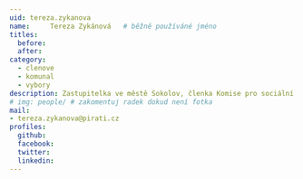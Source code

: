 ```yaml
---
uid: tereza.zykanova
name:     Tereza Zykánová  	# běžně používáné jméno
titles:
  before:
  after:
category:
  - clenove
  - komunal
  - vybory
description: Zastupitelka ve městě Sokolov, členka Komise pro sociální oblast Karlovarského kraje
# img: people/ # zakomentuj radek dokud není fotka
mail:
- tereza.zykanova@pirati.cz
profiles:
  github:
  facebook:
  twitter:
  linkedin:
---
```



